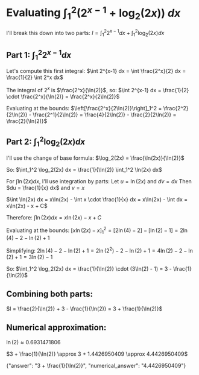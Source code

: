 # Evaluating $\int_1^2(2^{x-1}+\log_2(2x))\:dx$

I'll break this down into two parts:
$I = \int_1^2 2^{x-1} dx + \int_1^2 \log_2(2x) dx$

## Part 1: $\int_1^2 2^{x-1} dx$

Let's compute this first integral:
$\int 2^{x-1} dx = \int \frac{2^x}{2} dx = \frac{1}{2} \int 2^x dx$

The integral of $2^x$ is $\frac{2^x}{\ln(2)}$, so:
$\int 2^{x-1} dx = \frac{1}{2} \cdot \frac{2^x}{\ln(2)} = \frac{2^x}{2\ln(2)}$

Evaluating at the bounds:
$\left[\frac{2^x}{2\ln(2)}\right]_1^2 = \frac{2^2}{2\ln(2)} - \frac{2^1}{2\ln(2)} = \frac{4}{2\ln(2)} - \frac{2}{2\ln(2)} = \frac{2}{\ln(2)}$

## Part 2: $\int_1^2 \log_2(2x) dx$

I'll use the change of base formula: $\log_2(2x) = \frac{\ln(2x)}{\ln(2)}$

So: $\int_1^2 \log_2(2x) dx = \frac{1}{\ln(2)} \int_1^2 \ln(2x) dx$

For $\int \ln(2x) dx$, I'll use integration by parts:
Let $u = \ln(2x)$ and $dv = dx$
Then $du = \frac{1}{x} dx$ and $v = x$

$\int \ln(2x) dx = x\ln(2x) - \int x \cdot \frac{1}{x} dx = x\ln(2x) - \int dx = x\ln(2x) - x + C$

Therefore:
$\int \ln(2x) dx = x\ln(2x) - x + C$

Evaluating at the bounds:
$\left[x\ln(2x) - x\right]_1^2 = [2\ln(4) - 2] - [\ln(2) - 1] = 2\ln(4) - 2 - \ln(2) + 1$

Simplifying: $2\ln(4) - 2 - \ln(2) + 1 = 2\ln(2^2) - 2 - \ln(2) + 1 = 4\ln(2) - 2 - \ln(2) + 1 = 3\ln(2) - 1$

So: $\int_1^2 \log_2(2x) dx = \frac{1}{\ln(2)} \cdot (3\ln(2) - 1) = 3 - \frac{1}{\ln(2)}$

## Combining both parts:

$I = \frac{2}{\ln(2)} + 3 - \frac{1}{\ln(2)} = 3 + \frac{1}{\ln(2)}$

## Numerical approximation:

$\ln(2) \approx 0.6931471806$

$3 + \frac{1}{\ln(2)} \approx 3 + 1.4426950409 \approx 4.4426950409$

{"answer": "3 + \\frac{1}{\\ln(2)}", "numerical_answer": "4.4426950409"}